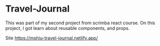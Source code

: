 # Travel-Journal
This was part of my second project from scrimba react course. On this project, I got learn about reusable components, and props.

Site
https://mshiu-travel-journal.netlify.app/
